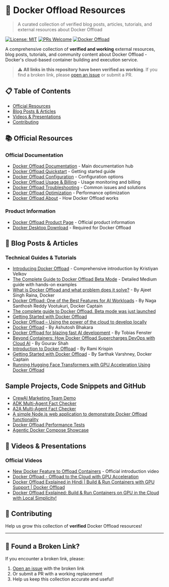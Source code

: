 # 🚀 Docker Offload Resources

> A curated collection of verified blog posts, articles, tutorials, and external resources about Docker Offload

[![License: MIT](https://img.shields.io/badge/License-MIT-yellow.svg)](https://opensource.org/licenses/MIT)
[![PRs Welcome](https://img.shields.io/badge/PRs-welcome-brightgreen.svg?style=flat-square)](http://makeapullrequest.com)
[![Docker Offload](https://img.shields.io/badge/Docker-Offload-2496ED?logo=docker)](https://www.docker.com/products/docker-offload/)

A comprehensive collection of **verified and working** external resources, blog posts, tutorials, and community content about Docker Offload - Docker's cloud-based container building and execution service.

> ⚠️ **All links in this repository have been verified as working**. If you find a broken link, please [open an issue](https://github.com/ajeetraina/docker-offload-resources/issues) or submit a PR.

## 📋 Table of Contents

- [Official Resources](#-official-resources)
- [Blog Posts & Articles](#-blog-posts--articles)
- [Videos & Presentations](#-videos--presentations)
- [Contributing](#-contributing)

## 📚 Official Resources

### Official Documentation
- [Docker Offload Documentation](https://docs.docker.com/offload/) - Main documentation hub
- [Docker Offload Quickstart](https://docs.docker.com/offload/quickstart/) - Getting started guide  
- [Docker Offload Configuration](https://docs.docker.com/offload/configuration/) - Configuration options
- [Docker Offload Usage & Billing](https://docs.docker.com/offload/usage/) - Usage monitoring and billing
- [Docker Offload Troubleshooting](https://docs.docker.com/offload/troubleshooting/) - Common issues and solutions
- [Docker Offload Optimization](https://docs.docker.com/offload/optimize/) - Performance optimization
- [Docker Offload About](https://docs.docker.com/offload/about/) - How Docker Offload works

### Product Information
- [Docker Offload Product Page](https://www.docker.com/products/docker-offload/) - Official product information
- [Docker Desktop Download](https://www.docker.com/products/docker-desktop/) - Required for Docker Offload



## 📝 Blog Posts & Articles

### Technical Guides & Tutorials
- [Introducing Docker Offload](https://dev.to/kristiyanvelkov/introducing-docker-offload-3dgj) - Comprehensive introduction by Kristiyan Velkov
- [The Complete Guide to Docker Offload Beta Mode](https://medium.com/@dev_tips/the-complete-guide-to-docker-offload-beta-mode-was-just-launched-edc80e12f458) - Detailed Medium guide with hands-on examples
- [What is Docker Offload and what problem does it solve?](https://www.ajeetraina.com/what-is-docker-offload-and-what-problem-does-it-solve/) - By Ajeet Singh Raina, Docker
- [Docker Offload: One of the Best Features for AI Workloads](https://dzone.com/articles/docker-offload-best-feature-for-ai-workloads) - By Naga Santhosh Reddy Vootukuri, Docker Captain
- [The complete guide to Docker Offload. Beta mode was just launched](https://medium.com/@dev_tips/the-complete-guide-to-docker-offload-beta-mode-was-just-launched-edc80e12f458)
- [Getting Started with Docker Offload](https://dev.to/bobbyiliev/getting-started-with-docker-offload-8ek)
- [Docker Offload – Using the power of the cloud to develop locally](https://upcloud.com/resources/tutorials/docker-offload-cloud-develop-local/)
- [Docker Offload](https://medium.com/@bhakareashutosh/docker-offload-6f4b450ef13a) - By Ashutosh Bhakara
- [Docker Offload for blazing fast AI development](https://tobiasfenster.io/docker-offload-for-blazing-fast-ai-development) - By Tobias Fenster
- [Beyond Containers: How Docker Offload Supercharges DevOps with Cloud AI](https://realops.co/p/beyond-containers-how-docker-offload) - By Gourav Shah
- [Introduction to Docker Offload](https://theaiops.substack.com/p/introduction-to-docker-offload) - By Rami Krispin
- [Getting Started with Docker Offload](https://www.c-sharpcorner.com/article/getting-started-with-docker-offload/) - By Sarthak Varshney, Docker Captain
- [Running Hugging Face Transformers with GPU Acceleration Using Docker Offload](https://www.ajeetraina.com/running-hugging-face-transformers-with-gpu-acceleration-using-docker-offload/)


## Sample Projects, Code Snippets and GitHub

- [CrewAI Marketing Team Demo](https://github.com/docker/compose-for-agents/tree/main/crew-ai)
- [ADK Multi-Agent Fact Checker](https://github.com/docker/compose-for-agents/tree/main/adk)
- [A2A Multi-Agent Fact Checker](https://github.com/docker/compose-for-agents/tree/main/a2a)
- [A simple Node.js web application to demonstrate Docker Offload functionality](https://github.com/ajeetraina/docker-offload-demo)
- [Docker Offload Performance Tests](https://github.com/Tech-Preta/docker-offload)
- [Agentic Docker Compose Showcase](https://github.com/kubetoolsio/agentic-docker-offload-showcase)
  

## 🎥 Videos & Presentations

### Official Videos
- [New Docker Feature to Offload Containers](https://www.youtube.com/watch?v=m42O9ke6fzE) - Official introduction video
- [Docker Offload - Offload to the Cloud with GPU Acceleration](https://www.youtube.com/watch?v=IbqCiXw6pSI)
- [Docker Offload Explained in Hindi | Build & Run Containers with GPU Support | Docker Offload](https://www.youtube.com/watch?v=L3Q6m8dYgkk)
- [Docker Offload Explained: Build & Run Containers on GPU in the Cloud with Local Simplicity!](https://www.youtube.com/watch?v=4uM_HVb762E)



## 🤝 Contributing

Help us grow this collection of **verified** Docker Offload resources!



---

## 🚨 Found a Broken Link?

If you encounter a broken link, please:
1. [Open an issue](https://github.com/ajeetraina/docker-offload-resources/issues) with the broken link
2. Or submit a PR with a working replacement
3. Help us keep this collection accurate and useful!
